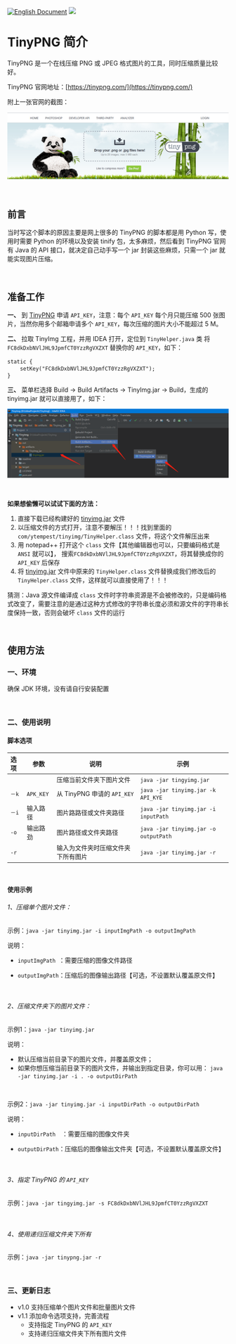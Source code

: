 [![English Document](https://img.shields.io/badge/Language-English-green.svg)](README.md) ![](https://img.shields.io/badge/版本-1.1.0-green.svg)



# TinyPNG 简介

TinyPNG 是一个在线压缩 PNG 或 JPEG 格式图片的工具，同时压缩质量比较好。

TinyPNG 官网地址：[https://tinypng.com/](https://tinypng.com/)

附上一张官网的截图：

![](readme/skypegmwcn.png)

<br/>

## 前言

当时写这个脚本的原因主要是网上很多的 TinyPNG 的脚本都是用 Python 写，使用时需要 Python 的环境以及安装 tinify 包，太多麻烦，然后看到 TinyPNG 官网有 Java 的 API 接口，就决定自己动手写一个 jar 封装这些麻烦，只需一个 jar 就能实现图片压缩。

<br/>

## 准备工作

**一、**  到 [TinyPNG](https://tinypng.com/developers) 申请 `API_KEY`，注意：每个 `API_KEY` 每个月只能压缩 500 张图片，当然你用多个邮箱申请多个 `API_KEY`，每次压缩的图片大小不能超过 5 M。

**二、**  拉取 TinyImg 工程，并用 IDEA 打开，定位到 `TinyHelper.java` 类
将 `FC8dkDxbNVlJHL9JpmfCT0YzzRgVXZXT` 替换你的 `API_KEY`，如下：

```
static {
    setKey("FC8dkDxbNVlJHL9JpmfCT0YzzRgVXZXT");
}
```

**三、**  菜单栏选择 Build -> Build Artifacts -> TinyImg.jar -> Build，生成的 tinyimg.jar 就可以直接用了，如下：

![](readme/guide.png)

<br/>

**如果想偷懒可以试试下面的方法：**

1. 直接下载已经构建好的  [tinyimg.jar](https://raw.githubusercontent.com/ytempest/TinyImg/master/tinyimg.jar)  文件
2. 以压缩文件的方式打开，注意不要解压！！！找到里面的  `com/ytempest/tinyimg/TinyHelper.class` 文件，将这个文件解压出来
3. 用 notepad++ 打开这个 `class` 文件【其他编辑器也可以，只要编码格式是 `ANSI` 就可以】，
搜索`FC8dkDxbNVlJHL9JpmfCT0YzzRgVXZXT`，将其替换成你的 `API_KEY` 后保存
4. 将 [tinyimg.jar](tinyimg.jar) 文件中原来的 `TinyHelper.class` 文件替换成我们修改后的 `TinyHelper.class` 文件，这样就可以直接使用了！！！

猜测：Java 源文件编译成 `class` 文件时字符串资源是不会被修改的，只是编码格式改变了，需要注意的是通过这种方式修改的字符串长度必须和源文件的字符串长度保持一致，否则会破坏 `class` 文件的运行

<br/>

## 使用方法

### 一、环境

确保 JDK 环境，没有请自行安装配置

<br/>

### 二、使用说明

#### 脚本选项

|选项|参数|说明|示例|
| :---- | -------- | ---------------------------------- | --------------------------------------- |
|   |          | 压缩当前文件夹下图片文件       | `java -jar tingyimg.jar`        |
| `－k` | `APK_KEY` | 从 TinyPNG 申请的 `API_KEY` | `java -jar tinyimg.jar -k API_KYE` |
| `－i` | 输入路径 | 图片路路径或文件夹路径 | `java -jar tinyimg.jar -i inputPath` |
| `-o` | 输出路劲 | 图片路径或文件夹路径 | `java -jar tinyimg.jar -o outputPath` |
| `-r` |  | 输入为文件夹时压缩文件夹下所有图片 | `java -jar tinyimg.jar -r` |

<br/>

#### 使用示例

###### 1、压缩单个图片文件：

示例：`java -jar tinyimg.jar -i inputImgPath -o outputImgPath`

说明：

- `inputImgPath `：需要压缩的图像文件路径

- `outputImgPath`：压缩后的图像输出路径【可选，不设置默认覆盖原文件】

<br/>

###### 2、压缩文件夹下的图片文件：

示例1：`java -jar tinyimg.jar`

说明：

- 默认压缩当前目录下的图片文件，并覆盖原文件；
- 如果你想压缩当前目录下的图片文件，并输出到指定目录，你可以用：
  `java -jar tinyimg.jar -i . -o outputDirPath`

<br/>

示例2：`java -jar tinyimg.jar -i inputDirPath -o outputDirPath`

说明：

- `inputDirPath  `：需要压缩的图像文件夹

- `outputDirPath`：压缩后的图像输出文件夹【可选，不设置默认覆盖原文件】

<br/>

######  3、指定 TinyPNG 的 `API_KEY`

示例：`java -jar tingyimg.jar -s FC8dkDxbNVlJHL9JpmfCT0YzzRgVXZXT`

<br/>

######  4、使用递归压缩文件夹下所有

示例：`java -jar tinypng.jar -r`

<br/>

### 三、更新日志

- v1.0 支持压缩单个图片文件和批量图片文件
- v1.1 添加命令选项支持，完善流程
  - 支持指定 TinyPNG 的 `API_KEY`
  - 支持递归压缩文件夹下所有图片文件

<br/>